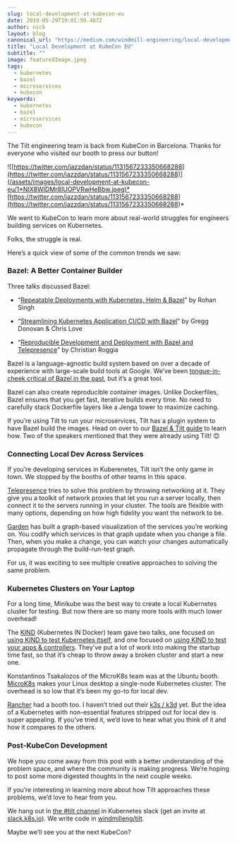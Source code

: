 ```yaml
---
slug: local-development-at-kubecon-eu
date: 2019-05-29T19:01:59.467Z
author: nick
layout: blog
canonical_url: "https://medium.com/windmill-engineering/local-development-at-kubecon-eu-c9782146aad2"
title: "Local Development at KubeCon EU"
subtitle: ""
image: featuredImage.jpeg
tags:
  - kubernetes
  - bazel
  - microservices
  - kubecon
keywords:
  - kubernetes
  - bazel
  - microservices
  - kubecon
---
```


The Tilt engineering team is back from KubeCon in Barcelona. Thanks for everyone who visited our booth to press our button!

![[https://twitter.com/jazzdan/status/1131567233350668288](https://twitter.com/jazzdan/status/1131567233350668288)](/assets/images/local-development-at-kubecon-eu/1*NIX8WIDMr8IUOPVRwHeBbw.jpeg)*[https://twitter.com/jazzdan/status/1131567233350668288](https://twitter.com/jazzdan/status/1131567233350668288)*

We went to KubeCon to learn more about real-world struggles for engineers building services on Kubernetes.

Folks, the struggle is real.

Here’s a quick view of some of the common trends we saw:

### Bazel: A Better Container Builder

Three talks discussed Bazel:

* “[Repeatable Deployments with Kubernetes, Helm & Bazel](https://www.youtube.com/watch?v=T_Oi_CIe164)”
by Rohan Singh

* “[Streamlining Kubernetes Application CI/CD with Bazel](https://www.youtube.com/watch?v=DTvXa-iqrfA)”
by Gregg Donovan & Chris Love

* “[Reproducible Development and Deployment with Bazel and Telepresence](https://www.youtube.com/watch?v=tD0FIlxO1AQ)”
by Christian Roggia

Bazel is a language-agnostic build system based on over a decade of experience with large-scale build tools at Google. We’ve been [tongue-in-cheek critical of Bazel in the past](https://medium.com/windmill-engineering/bazel-is-the-worst-build-system-except-for-all-the-others-b369396a9e26), but it’s a great tool.

Bazel can also create reproducible container images. Unlike Dockerfiles, Bazel ensures that you get fast, iterative builds every time. No need to carefully stack Dockerfile layers like a Jenga tower to maximize caching.

If you’re using Tilt to run your microservices, Tilt has a plugin system to have
Bazel build the images. Head on over to our [Bazel & Tilt guide](https://docs.tilt.dev/integrating_bazel_with_tilt.html) to learn how. Two of the speakers mentioned that they were already using Tilt! 😊

### Connecting Local Dev Across Services

If you’re developing services in Kuberenetes, Tilt isn’t the only game in
town. We stopped by the booths of other teams in this space.

[Telepresence](https://www.telepresence.io/) tries to solve this problem by throwing networking at it. They give you a toolkit of network proxies that let you run a server locally, then connect it to the servers running in your cluster. The tools are flexible with many options, depending on how high fidelity you want the network to be.

[Garden](https://garden.io/) has built a graph-based visualization of the services you’re working
on. You codify which services in that graph update when you change a file. Then, when you make a change, you can watch your changes automatically propagate through the build-run-test graph.

For us, it was exciting to see multiple creative approaches to solving the same
problem.

### Kubernetes Clusters on Your Laptop

For a long time, Minikube was the best way to create a local Kubernetes cluster for testing. But now there are so many more tools with much lower overhead!

The [KIND](https://github.com/kubernetes-sigs/kind) (Kubernetes IN Docker) team gave two talks, one focused on [using KIND to test Kubernetes itself](https://www.youtube.com/watch?v=6m9frvTxK0o), and one focused on [using KIND to test your apps & controllers](https://www.youtube.com/watch?v=8KtmevMFfxA). They’ve put a lot of work into making the startup time fast, so that it’s cheap to throw away a broken cluster and start a new one.

Konstantinos Tsakalozos of the MicroK8s team was at the Ubuntu booth. [MicroK8s](https://microk8s.io/) makes your Linux desktop a single-node Kubernetes cluster. The overhead is so low that it’s been my go-to for local dev.

[Rancher](https://rancher.com/) had a booth too. I haven’t tried out their [k3s / k3d](https://github.com/rancher/k3d) yet. But the idea
of a Kubernetes with non-essential features stripped out for local dev is super
appealing. If you’ve tried it, we’d love to hear what you think of it and how it
compares to the others.

### Post-KubeCon Development

We hope you come away from this post with a better understanding of the problem space, and where the community is making progress. We’re hoping to post some more digested thoughts in the next couple weeks.

If you’re interesting in learning more about how Tilt approaches these problems, we’d love to hear from you.

We hang out in [the #tilt channel](https://kubernetes.slack.com/messages/CESBL84MV/) in Kubernetes slack (get an invite at [slack.k8s.io](https://slack.k8s.io)). We write code in [windmilleng/tilt](https://github.com/windmilleng/tilt).

Maybe we’ll see you at the next KubeCon?
